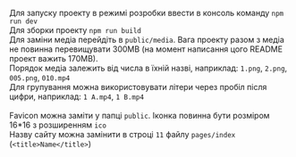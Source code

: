 Для запуску проекту в режимі розробки ввести в консоль команду ``npm run dev``<br>
Для зборки проекту ``npm run build``<br>
Для заміни медіа перейдіть в `public/media`. Вага проекту разом з медіа не повинна перевищувати 300MB (на момент написання цого README проект важить 170MB).<br>
Порядок медіа залежить від числа в їхній назві, наприклад: `1.png`, `2.png`, `005.png`, `010.mp4` <br>
Для групування можна використовувати літери через пробіл після цифри, наприклад: `1 A.mp4`, `1 B.mp4` <br>
<br>
Favicon можна заміти у папці `public`. Іконка повинна бути розміром 16*16 з розширенням `ico`<br>
Назву сайту можна замінити в строці `11` файлу `pages/index` (`<title>Name</title>`)<br>
